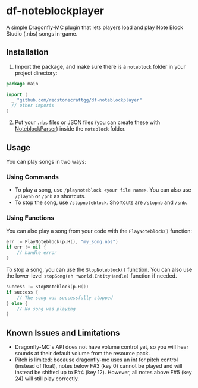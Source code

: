 # df-noteblockplayer

A simple Dragonfly-MC plugin that lets players load and play Note Block Studio (.nbs) songs in-game.

## Installation

1. Import the package, and make sure there is a `noteblock` folder in your project directory:

```go
package main

import (
  _ "github.com/redstonecraftgg/df-noteblockplayer"
  // other imports
)
```

2. Put your `.nbs` files or JSON files (you can create these with [NoteblockParser](https://github.com/RedStoneCraftGG/NoteblockParser)) inside the `noteblock` folder.

## Usage

You can play songs in two ways:

### Using Commands

- To play a song, use `/playnoteblock <your file name>`. You can also use `/playnb` or `/pnb` as shortcuts.
- To stop the song, use `/stopnoteblock`. Shortcuts are `/stopnb` and `/snb`.

### Using Functions

You can also play a song from your code with the `PlayNoteblock()` function:

```go
err := PlayNoteblock(p.H(), "my_song.nbs")
if err != nil {
    // handle error
}
```

To stop a song, you can use the `StopNoteblock()` function. You can also use the lower-level `stopSong(eh *world.EntityHandle)` function if needed.

```go
success := StopNoteblock(p.H())
if success {
    // The song was successfully stopped
} else {
    // No song was playing
}
```

## Known Issues and Limitations

- Dragonfly-MC's API does not have volume control yet, so you will hear sounds at their default volume from the resource pack.
- Pitch is limited: because dragonfly-mc uses an int for pitch control (instead of float), notes below F#3 (key 0) cannot be played and will instead be shifted up to F#4 (key 12). However, all notes above F#5 (key 24) will still play correctly.
